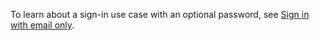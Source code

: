
To learn about a sign-in use case with an optional password, see [Sign in with email only](/docs/guides/pwd-optional-sign-in-email/nodeexpress/main/).

